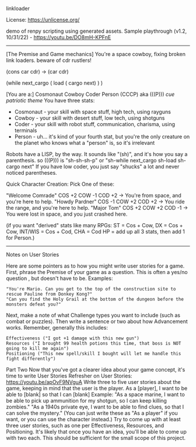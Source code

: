 linkloader

License: https://unlicense.org/

demo of renpy scripting using generated assets. 
Sample playthrough (v1.2, 10/31/22) - https://youtu.be/DO8mH-KPFnE

----
[The Premise and Game mechanics]
You're a space cowboy, fixing broken link loaders. 
beware of cdr rustlers!

(cons car cdr) -> (car cdr)

(while next_cargo ( load ( cargo next) ) )

[You are a:]
Cosmonaut Cowboy Coder Person (CCCP)
aka (((P)))
*cue patriotic theme*
You have three stats:
- Cosmonaut - your skill with space stuff, high tech, using rayguns
- Cowboy - your skill with desert stuff, low tech, using shotguns
- Coder - your skill with robot stuff, communication, charisma, using terminals
- Person - uh... it's kind of your fourth stat, but you're the only creature on the planet who knows what a "person" is, so it's irrelevant

Robots have a LISP, by the way. It sounds like "(sh)", and it's how you say a parenthesis.
so (((P))) is "sh-sh-sh-p"
or "sh-while next_cargo sh-load sh-cargo next"
If you have low coder, you just say "shucks" a lot and never noticed parentheses.

Quick Character Creation: Pick One of these:

"Welcome Comrade" COS +2 COW -1 COD +2 -> You're from space, and you're here to help.
"Howdy Pardner"  COS -1 COW +2 COD +2 -> You ride the range, and you're here to help.
"Major Tom" COS +2 COW +2 COD -1 -> You were lost in space, and you just crashed here.

(if you want "derived" stats like many RPGs:
ST = Cos + Cow, DX = Cos + Cow, INT/WIS = Cos + Cod, CHA = Cod
HP = add up all 3 stats, then add 1 for Person.)


----
Notes on User Stories

Here are some pointers as to how you might write user stories for a game.
First, phrase the  Premise of your game as a question. This is often a yes/no question , but doesn't have to be.
Examples:

    "You're Mario. Can you get to the top of the construction site to rescue Pauline from Donkey Kong?"
    "Can you find the Holy Grail at the bottom of the dungeon before the monsters defeat you?"

Next, make a note of what  Challenge types you want to include (such as combat or puzzles). 
Then write a sentence or two about how  Advancement works. Remember, generally this includes:

    Effectiveness ("I got +1 damage with this new gun")
    Resources ("I brought 99 health potions this time, that boss is NOT going to kill me again")
    Positioning ("This new spell/skill I bought will let me handle this fight differently")

Part Two
Now that you've got a clearer idea about your game concept, it's time to write User Stories
Refresher on User Stories:  https://youtu.be/apOvF9NVguA 
Write three to five user stories about the game, keeping in mind that the user is the player.
As a [player], I want to be able to [blank] so that I can [blank]
Example:
"As a space marine, I want to be able to pick up ammunition for my shotgun, so I can keep killing zombies."
"As a 1940s private eye, I want to be able to find clues, so that I can solve the mystery."
(You can just write these as "As a player" if you want, or you can use the character instead.)
Try to come up with at least three user stories, such as one per Effectiveness, Resources, and Positioning. It's likely that once you have an idea, you'll be able to come up with two each. This should be sufficient for the small scope of this project.
